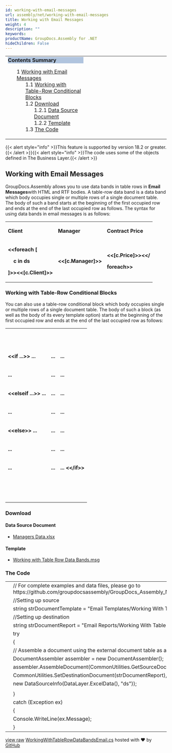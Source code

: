 ```yaml
---
id: working-with-email-messages
url: assembly/net/working-with-email-messages
title: Working with Email Messages
weight: 4
description: ""
keywords: 
productName: GroupDocs.Assembly for .NET
hideChildren: False
---
```

<table class="sectionMacro" border="0" cellpadding="5" cellspacing="0" width="100%"><tbody><tr><td valign="top" width="50%"><div class="panel" style="border-top-width: 1px; border-right-width: 1px; border-bottom-width: 1px; border-left-width: 1px;"><div class="panelHeader" style="border-bottom-width: 1px; background-color: rgb(176, 196, 222);"><b>Contents Summary</b></div><div class="panelContent"><style type="text/css">div.rbtoc1590388625147 { padding-top: 0px; padding-right: 0px; padding-bottom: 0px; padding-left: 0px; }div.rbtoc1590388625147 ul { list-style-type: none; list-style-image: none; margin-left: 0px; }div.rbtoc1590388625147 li { margin-left: 0px; padding-left: 0px; }</style><div class="toc rbtoc1590388625147"><ul class="toc-indentation"><li><span class="TOCOutline">1</span> <a href="#WorkingwithEmailMessages-WorkingwithEmailMessages">Working with Email Messages</a><ul class="toc-indentation"><li><span class="TOCOutline">1.1</span> <a href="#WorkingwithEmailMessages-WorkingwithTable-RowConditionalBlocks">Working with Table-Row Conditional Blocks</a></li><li><span class="TOCOutline">1.2</span> <a href="#WorkingwithEmailMessages-Download">Download</a><ul class="toc-indentation"><li><span class="TOCOutline">1.2.1</span> <a href="#WorkingwithEmailMessages-DataSourceDocument">Data Source Document</a></li><li><span class="TOCOutline">1.2.2</span> <a href="#WorkingwithEmailMessages-Template">Template</a></li></ul></li><li><span class="TOCOutline">1.3</span> <a href="#WorkingwithEmailMessages-TheCode">The Code</a></li></ul></li></ul></div></div></div></td><td valign="top" width="15%">&nbsp;</td><td valign="top" width="35%">&nbsp;</td></tr></tbody></table>

{{< alert style="info" >}}This feature is supported by version 18.2 or greater.{{< /alert >}}{{< alert style="info" >}}The code uses some of the objects defined in The Business Layer.{{< /alert >}}

## Working with Email Messages

GroupDocs.Assembly allows you to use data bands in table rows in **Email Messages**with HTML and RTF bodies. A table-row data band is a data band which body occupies single or multiple rows of a single document table. The body of such a band starts at the beginning of the first occupied row and ends at the end of the last occupied row as follows. The syntax for using data bands in email messages is as follows:

<table class="confluenceTable"><tbody><tr><td class="confluenceTd"><p><strong>Client</strong></p></td><td class="confluenceTd"><p><strong>Manager</strong></p></td><td class="confluenceTd"><p><strong>Contract Price</strong></p></td></tr><tr><td class="confluenceTd"><p><strong>&lt;&lt;foreach [</strong></p><p><strong>&nbsp;&nbsp;&nbsp; c in ds</strong></p><p><strong>]&gt;&gt;&lt;&lt;[c.Client]&gt;&gt;</strong></p></td><td class="confluenceTd"><p><strong>&lt;&lt;[c.Manager]&gt;&gt;</strong></p></td><td class="confluenceTd"><p><strong>&lt;&lt;[c.Price]&gt;&gt;&lt;&lt;/</strong></p><p><strong>foreach&gt;&gt;</strong></p></td></tr></tbody></table>

### Working with Table-Row Conditional Blocks

You can also use a table-row conditional block which body occupies single or multiple rows of a single document table. The body of such a block (as well as the body of its every template option) starts at the beginning of the first occupied row and ends at the end of the last occupied row as follows:

<table class="confluenceTable"><tbody><tr><td class="confluenceTd"><p><strong>&nbsp;</strong></p></td><td class="confluenceTd"><p><strong>&nbsp;</strong></p></td><td class="confluenceTd"><p><strong>&nbsp;</strong></p></td></tr><tr><td class="confluenceTd"><p><strong>&lt;&lt;if ...&gt;&gt; ...</strong></p></td><td class="confluenceTd"><p><strong>...</strong></p></td><td class="confluenceTd"><p><strong>...</strong></p></td></tr><tr><td class="confluenceTd"><p><strong>...</strong></p></td><td class="confluenceTd"><p><strong>...</strong></p></td><td class="confluenceTd"><p><strong>...</strong></p></td></tr><tr><td class="confluenceTd"><p><strong>&lt;&lt;elseif ...&gt;&gt; ...</strong></p></td><td class="confluenceTd"><p><strong>...</strong></p></td><td class="confluenceTd"><p><strong>...</strong></p></td></tr><tr><td class="confluenceTd"><p><strong>...</strong></p></td><td class="confluenceTd"><p><strong>...</strong></p></td><td class="confluenceTd"><p><strong>...</strong></p></td></tr><tr><td class="confluenceTd"><p><strong>&lt;&lt;else&gt;&gt; ...</strong></p></td><td class="confluenceTd"><p><strong>...</strong></p></td><td class="confluenceTd"><p><strong>...</strong></p></td></tr><tr><td class="confluenceTd"><p><strong>...</strong></p></td><td class="confluenceTd"><p><strong>...</strong></p></td><td class="confluenceTd"><p><strong>...</strong></p></td></tr><tr><td class="confluenceTd"><p><strong>...</strong></p></td><td class="confluenceTd"><p><strong>...</strong></p></td><td class="confluenceTd"><p><strong>... &lt;&lt;/if&gt;&gt;</strong></p></td></tr><tr><td class="confluenceTd"><p><strong>&nbsp;</strong></p></td><td class="confluenceTd"><p><strong>&nbsp;</strong></p></td><td class="confluenceTd"><p><strong>&nbsp;</strong></p><div><strong><br></strong></div></td></tr></tbody></table>

### Download

#### Data Source Document

*   [Managers Data.xlsx](https://github.com/groupdocs-assembly/GroupDocs.Assembly-for-.NET/blob/master/Examples/Data/Data%20Sources/Excel%20DataSource/Contracts%20Data.xlsx)

#### Template

*   [Working with Table Row Data Bands.msg](https://github.com/groupdocs-assembly/GroupDocs.Assembly-for-.NET/blob/master/Examples/Data/Source/Presentation%20Templates/Working%20With%20Table%20Row%20Data%20Bands.pptx)

### The Code

<table class="highlight tab-size js-file-line-container" data-tab-size="8" data-paste-markdown-skip=""><tbody><tr><td id="file-workingwithtablerowdatabandsemail-cs-L1" class="blob-num js-line-number" data-line-number="1"></td><td id="file-workingwithtablerowdatabandsemail-cs-LC1" class="blob-code blob-code-inner js-file-line"><span class="pl-c"><span class="pl-c">//</span> For complete examples and data files, please go to https://github.com/groupdocsassembly/GroupDocs_Assembly_NET</span></td></tr><tr><td id="file-workingwithtablerowdatabandsemail-cs-L2" class="blob-num js-line-number" data-line-number="2"></td><td id="file-workingwithtablerowdatabandsemail-cs-LC2" class="blob-code blob-code-inner js-file-line"><span class="pl-c"><span class="pl-c">//</span>Setting up source</span></td></tr><tr><td id="file-workingwithtablerowdatabandsemail-cs-L3" class="blob-num js-line-number" data-line-number="3"></td><td id="file-workingwithtablerowdatabandsemail-cs-LC3" class="blob-code blob-code-inner js-file-line"><span class="pl-k">string</span> <span class="pl-smi">strDocumentTemplate</span> <span class="pl-k">=</span> <span class="pl-s"><span class="pl-pds">"</span>Email Templates/Working With Table Row Data Bands.msg<span class="pl-pds">"</span></span>;</td></tr><tr><td id="file-workingwithtablerowdatabandsemail-cs-L4" class="blob-num js-line-number" data-line-number="4"></td><td id="file-workingwithtablerowdatabandsemail-cs-LC4" class="blob-code blob-code-inner js-file-line"><span class="pl-c"><span class="pl-c">//</span>Setting up destination</span></td></tr><tr><td id="file-workingwithtablerowdatabandsemail-cs-L5" class="blob-num js-line-number" data-line-number="5"></td><td id="file-workingwithtablerowdatabandsemail-cs-LC5" class="blob-code blob-code-inner js-file-line"><span class="pl-k">string</span> <span class="pl-smi">strDocumentReport</span> <span class="pl-k">=</span> <span class="pl-s"><span class="pl-pds">"</span>Email Reports/Working With Table Row Data Bands.msg<span class="pl-pds">"</span></span>;</td></tr><tr><td id="file-workingwithtablerowdatabandsemail-cs-L6" class="blob-num js-line-number" data-line-number="6"></td><td id="file-workingwithtablerowdatabandsemail-cs-LC6" class="blob-code blob-code-inner js-file-line"><span class="pl-k">try</span></td></tr><tr><td id="file-workingwithtablerowdatabandsemail-cs-L7" class="blob-num js-line-number" data-line-number="7"></td><td id="file-workingwithtablerowdatabandsemail-cs-LC7" class="blob-code blob-code-inner js-file-line">{</td></tr><tr><td id="file-workingwithtablerowdatabandsemail-cs-L8" class="blob-num js-line-number" data-line-number="8"></td><td id="file-workingwithtablerowdatabandsemail-cs-LC8" class="blob-code blob-code-inner js-file-line"><span class="pl-c"><span class="pl-c">//</span> Assemble a document using the external document table as a data source.</span></td></tr><tr><td id="file-workingwithtablerowdatabandsemail-cs-L9" class="blob-num js-line-number" data-line-number="9"></td><td id="file-workingwithtablerowdatabandsemail-cs-LC9" class="blob-code blob-code-inner js-file-line"><span class="pl-en">DocumentAssembler</span> <span class="pl-smi">assembler</span> <span class="pl-k">=</span> <span class="pl-k">new</span> <span class="pl-en">DocumentAssembler</span>();</td></tr><tr><td id="file-workingwithtablerowdatabandsemail-cs-L10" class="blob-num js-line-number" data-line-number="10"></td><td id="file-workingwithtablerowdatabandsemail-cs-LC10" class="blob-code blob-code-inner js-file-line"><span class="pl-smi">assembler</span>.<span class="pl-en">AssembleDocument</span>(<span class="pl-smi">CommonUtilities</span>.<span class="pl-en">GetSourceDocument</span>(<span class="pl-smi">strDocumentTemplate</span>),</td></tr><tr><td id="file-workingwithtablerowdatabandsemail-cs-L11" class="blob-num js-line-number" data-line-number="11"></td><td id="file-workingwithtablerowdatabandsemail-cs-LC11" class="blob-code blob-code-inner js-file-line"><span class="pl-smi">CommonUtilities</span>.<span class="pl-en">SetDestinationDocument</span>(<span class="pl-smi">strDocumentReport</span>),</td></tr><tr><td id="file-workingwithtablerowdatabandsemail-cs-L12" class="blob-num js-line-number" data-line-number="12"></td><td id="file-workingwithtablerowdatabandsemail-cs-LC12" class="blob-code blob-code-inner js-file-line"><span class="pl-k">new</span> <span class="pl-en">DataSourceInfo</span>(<span class="pl-smi">DataLayer</span>.<span class="pl-en">ExcelData</span>(), <span class="pl-s"><span class="pl-pds">"</span>ds<span class="pl-pds">"</span></span>));</td></tr><tr><td id="file-workingwithtablerowdatabandsemail-cs-L13" class="blob-num js-line-number" data-line-number="13"></td><td id="file-workingwithtablerowdatabandsemail-cs-LC13" class="blob-code blob-code-inner js-file-line"></td></tr><tr><td id="file-workingwithtablerowdatabandsemail-cs-L14" class="blob-num js-line-number" data-line-number="14"></td><td id="file-workingwithtablerowdatabandsemail-cs-LC14" class="blob-code blob-code-inner js-file-line">}</td></tr><tr><td id="file-workingwithtablerowdatabandsemail-cs-L15" class="blob-num js-line-number" data-line-number="15"></td><td id="file-workingwithtablerowdatabandsemail-cs-LC15" class="blob-code blob-code-inner js-file-line"><span class="pl-k">catch</span> (<span class="pl-en">Exception</span> <span class="pl-smi">ex</span>)</td></tr><tr><td id="file-workingwithtablerowdatabandsemail-cs-L16" class="blob-num js-line-number" data-line-number="16"></td><td id="file-workingwithtablerowdatabandsemail-cs-LC16" class="blob-code blob-code-inner js-file-line">{</td></tr><tr><td id="file-workingwithtablerowdatabandsemail-cs-L17" class="blob-num js-line-number" data-line-number="17"></td><td id="file-workingwithtablerowdatabandsemail-cs-LC17" class="blob-code blob-code-inner js-file-line"><span class="pl-smi">Console</span>.<span class="pl-en">WriteLine</span>(<span class="pl-smi">ex</span>.<span class="pl-smi">Message</span>);</td></tr><tr><td id="file-workingwithtablerowdatabandsemail-cs-L18" class="blob-num js-line-number" data-line-number="18"></td><td id="file-workingwithtablerowdatabandsemail-cs-LC18" class="blob-code blob-code-inner js-file-line">}</td></tr></tbody></table>

[view raw](https://gist.github.com/GroupDocsGists/01bfbc9025752c94f28e24a28c3cd6ad/raw/97728c25c950616b1e6f445b6e31587516a5a7b1/WorkingWithTableRowDataBandsEmail.cs) [WorkingWithTableRowDataBandsEmail.cs](https://gist.github.com/GroupDocsGists/01bfbc9025752c94f28e24a28c3cd6ad#file-workingwithtablerowdatabandsemail-cs) hosted with ❤ by [GitHub](https://github.com)
